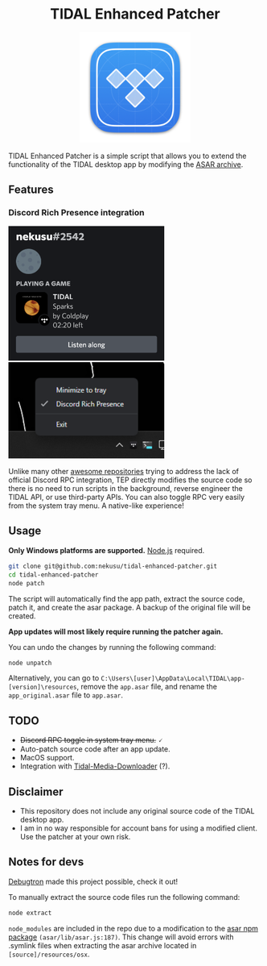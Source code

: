 <h1 align="center">TIDAL Enhanced Patcher</h1>

<p align="center">
  <img src="./assets/tidal-enhanced-icon.png" width="220" />
</p>

TIDAL Enhanced Patcher is a simple script that allows you to extend the functionality of the TIDAL desktop app by modifying the [ASAR archive](https://www.electronjs.org/docs/latest/tutorial/asar-archives).

## Features

### Discord Rich Presence integration

<img src="./assets/discord-rpc-example.png" width="310" />

<img src="./assets/system-tray-example.png" width="310" />

Unlike many other [awesome repositories](https://github.com/search?q=tidal+discord) trying to address the lack of official Discord RPC integration, TEP directly modifies the source code so there is no need to run scripts in the background, reverse engineer the TIDAL API, or use third-party APIs. You can also toggle RPC very easily from the system tray menu. A native-like experience!

## Usage

**Only Windows platforms are supported.** [Node.js](https://github.com/coreybutler/nvm-windows) required.

```sh
git clone git@github.com:nekusu/tidal-enhanced-patcher.git
cd tidal-enhanced-patcher
node patch
```

The script will automatically find the app path, extract the source code, patch it, and create the asar package. A backup of the original file will be created.

**App updates will most likely require running the patcher again.**

You can undo the changes by running the following command:

```sh
node unpatch
```

Alternatively, you can go to `C:\Users\[user]\AppData\Local\TIDAL\app-[version]\resources`, remove the `app.asar` file, and rename the `app_original.asar` file to `app.asar`.

## TODO

- ~~Discord RPC toggle in system tray menu.~~ 🗸
- Auto-patch source code after an app update.
- MacOS support.
- Integration with [Tidal-Media-Downloader](https://github.com/yaronzz/Tidal-Media-Downloader) (?).

## Disclaimer

- This repository does not include any original source code of the TIDAL desktop app.
- I am in no way responsible for account bans for using a modified client. Use the patcher at your own risk.

## Notes for devs

[Debugtron](https://github.com/bytedance/debugtron) made this project possible, check it out!

To manually extract the source code files run the following command:

```sh
node extract
```

`node_modules` are included in the repo due to a modification to the [asar npm package](https://www.npmjs.com/package/asar) `(asar/lib/asar.js:187)`. This change will avoid errors with .symlink files when extracting the asar archive located in `[source]/resources/osx`.
